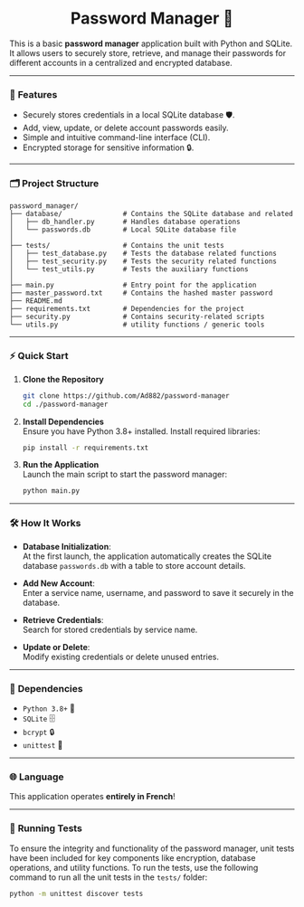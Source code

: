 <h1 align='center'> Password Manager 🔐 </h1>  
 
This is a basic **password manager** application built with Python and SQLite. It allows users to securely store, retrieve, and manage their passwords for different accounts in a centralized and encrypted database.

---

### 🌟 **Features**  
- Securely stores credentials in a local SQLite database 🛡️.  
- Add, view, update, or delete account passwords easily.  
- Simple and intuitive command-line interface (CLI).  
- Encrypted storage for sensitive information 🔒.

---

### 🗂️ **Project Structure**  
```plaintext
password_manager/
├── database/               # Contains the SQLite database and related 
│   ├── db_handler.py       # Handles database operations
│   └── passwords.db        # Local SQLite database file
│
├── tests/                  # Contains the unit tests 
│   ├── test_database.py    # Tests the database related functions
│   ├── test_security.py    # Tests the security related functions
│   └── test_utils.py       # Tests the auxiliary functions
│
├── main.py                 # Entry point for the application
├── master_password.txt     # Contains the hashed master password
├── README.md
├── requirements.txt        # Dependencies for the project
├── security.py             # Contains security-related scripts
└── utils.py                # utility functions / generic tools
```

---

### ⚡ **Quick Start**  

1. **Clone the Repository**  
   ```bash
   git clone https://github.com/Ad882/password-manager
   cd ./password-manager
   ```

2. **Install Dependencies**  
   Ensure you have Python 3.8+ installed. Install required libraries:  
   ```bash
   pip install -r requirements.txt
   ```

3. **Run the Application**  
   Launch the main script to start the password manager:  
   ```bash
   python main.py
   ```

---

### 🛠️ **How It Works**  

- **Database Initialization**:  
  At the first launch, the application automatically creates the SQLite database `passwords.db` with a table to store account details.  

- **Add New Account**:  
  Enter a service name, username, and password to save it securely in the database.  

- **Retrieve Credentials**:  
  Search for stored credentials by service name.  

- **Update or Delete**:  
  Modify existing credentials or delete unused entries.

---

### 🔗 **Dependencies**  

- `Python 3.8+` 🐍  
- `SQLite` 🗄️  
- `bcrypt` 🔒  
- `unittest` 🧪

---

### 🌐 **Language**  
This application operates **entirely in French**!


---

### 🧪 **Running Tests**

To ensure the integrity and functionality of the password manager, unit tests have been included for key components like encryption, database operations, and utility functions. To run the tests, use the following command to run all the unit tests in the `tests/` folder:
  ```bash
  python -m unittest discover tests
  ```